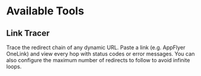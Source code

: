 # Available Tools

## Link Tracer
Trace the redirect chain of any dynamic URL. Paste a link (e.g. AppFlyer OneLink) and view every hop with status codes or error messages.
You can also configure the maximum number of redirects to follow to avoid infinite loops.
